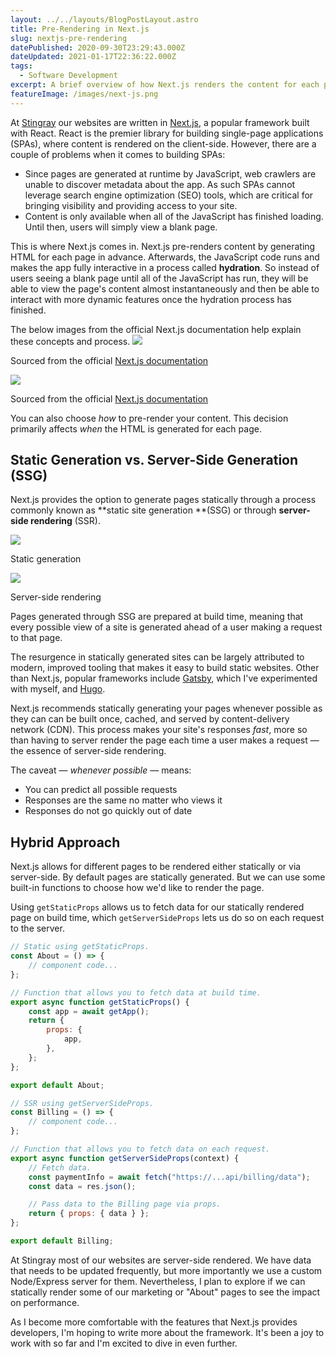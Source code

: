 ```yaml
---
layout: ../../layouts/BlogPostLayout.astro
title: Pre-Rendering in Next.js
slug: nextjs-pre-rendering
datePublished: 2020-09-30T23:29:43.000Z
dateUpdated: 2021-01-17T22:36:22.000Z
tags:
  - Software Development
excerpt: A brief overview of how Next.js renders the content for each page of a website or app.
featureImage: /images/next-js.png
---
```


At [Stingray](https://www.stingray.com/) our websites are written in [Next.js](https://nextjs.org/), a popular framework built with React. React is the premier library for building single-page applications (SPAs), where content is rendered on the client-side. However, there are a couple of problems when it comes to building SPAs:

- Since pages are generated at runtime by JavaScript, web crawlers are unable to discover metadata about the app. As such SPAs cannot leverage search engine optimization (SEO) tools, which are critical for bringing visibility and providing access to your site.
- Content is only available when all of the JavaScript has finished loading. Until then, users will simply view a blank page.

This is where Next.js comes in. Next.js pre-renders content by generating HTML for each page in advance. Afterwards, the JavaScript code runs and makes the app fully interactive in a process called **hydration**. So instead of users seeing a blank page until all of the JavaScript has run, they will be able to view the page's content almost instantaneously and then be able to interact with more dynamic features once the hydration process has finished.

The below images from the official Next.js documentation help explain these concepts and process.
![](/images/no-pre-rendering.png)
<figcaption>Sourced from the official <a href="https://nextjs.org/learn/basics/data-fetching/pre-rendering">Next.js documentation</a></figcaption>

![](/images/pre-rendering.png)
<figcaption>Sourced from the official <a href="https://nextjs.org/learn/basics/data-fetching/pre-rendering">Next.js documentation</a></figcaption>

You can also choose _how_ to pre-render your content. This decision primarily affects _when_ the HTML is generated for each page.

## Static Generation vs. Server-Side Generation (SSG)

Next.js provides the option to generate pages statically through a process commonly known as **static site generation **(SSG) or through **server-side rendering** (SSR).

![](/images/static-generation.png)
<figcaption>Static generation</figcaption>

![](/images/ssr.png)
<figcaption>Server-side rendering</figcaption>

Pages generated through SSG are prepared at build time, meaning that every possible view of a site is generated ahead of a user making a request to that page.

The resurgence in statically generated sites can be largely attributed to modern, improved tooling that makes it easy to build static websites. Other than Next.js, popular frameworks include [Gatsby](https://www.gatsbyjs.com/), which I've experimented with myself, and [Hugo](https://gohugo.io/).

Next.js recommends statically generating your pages whenever possible as they can can be built once, cached, and served by content-delivery network (CDN). This process makes your site's responses _fast_, more so than having to server render the page each time a user makes a request — the essence of server-side rendering.

The caveat — _whenever possible_ — means:

- You can predict all possible requests
- Responses are the same no matter who views it
- Responses do not go quickly out of date

## Hybrid Approach

Next.js allows for different pages to be rendered either statically or via server-side. By default pages are statically generated. But we can use some built-in functions to choose how we'd like to render the page.

Using `getStaticProps` allows us to fetch data for our statically rendered page on build time, which `getServerSideProps` lets us do so on each request to the server.

```javascript
// Static using getStaticProps.
const About = () => {
    // component code...
};

// Function that allows you to fetch data at build time.
export async function getStaticProps() {
    const app = await getApp();
    return {
        props: {
            app,
        },
    };
};

export default About;

// SSR using getServerSideProps.
const Billing = () => {
    // component code...
};

// Function that allows you to fetch data on each request.
export async function getServerSideProps(context) {
    // Fetch data.
    const paymentInfo = await fetch("https://...api/billing/data");
    const data = res.json();

    // Pass data to the Billing page via props.
    return { props: { data } };
};

export default Billing;
```

At Stingray most of our websites are server-side rendered. We have data that needs to be updated frequently, but more importantly we use a custom Node/Express server for them. Nevertheless, I plan to explore if we can statically render some of our marketing or "About" pages to see the impact on performance.

As I become more comfortable with the features that Next.js provides developers, I'm hoping to write more about the framework. It's been a joy to work with so far and I'm excited to dive in even further.
